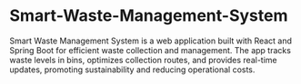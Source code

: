 # Smart-Waste-Management-System
Smart Waste Management System is a web application built with React and Spring Boot for efficient waste collection and management. The app tracks waste levels in bins, optimizes collection routes, and provides real-time updates, promoting sustainability and reducing operational costs.

